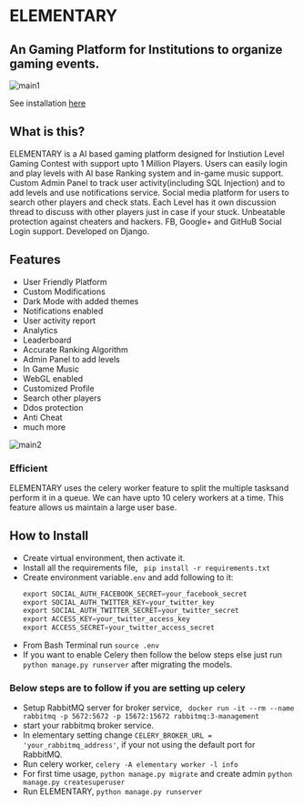 # ELEMENTARY 

## An Gaming Platform for Institutions to organize gaming events.


![main1](https://user-images.githubusercontent.com/28597524/99024925-a859b580-258d-11eb-8f9a-1b944e36b209.jpg "ELEMENTARY")

See installation [here](#how-to-install)

## What is this?
ELEMENTARY is a AI based gaming platform designed for Instiution Level Gaming Contest with support upto 1 Million Players.
Users can easily login and play levels with AI base Ranking system and in-game music support.
Custom Admin Panel to track user activity(including SQL Injection) and to add levels and use notifications service.
Social media platform for users to search other players and check stats.
Each Level has it own discussion thread to discuss with other players just in case if your stuck.
Unbeatable protection against cheaters and hackers.
FB, Google+ and GitHuB Social Login support.
Developed on Django.


## Features
- User Friendly Platform
- Custom Modifications
- Dark Mode with added themes
- Notifications enabled  
- User activity report
- Analytics
- Leaderboard
- Accurate Ranking Algorithm
- Admin Panel to add levels
- In Game Music
- WebGL enabled
- Customized Profile
- Search other players
- Ddos protection
- Anti Cheat
- much more

![main2](https://user-images.githubusercontent.com/28597524/99024968-bb6c8580-258d-11eb-933f-c8a35068a8f1.jpg "ELEMENTARY UI")

### Efficient
ELEMENTARY uses the celery worker feature to split the multiple tasksand perform it in a queue.
We can have upto 10 celery workers at a time. This feature allows us maintain a large user base.


## How to Install
- Create virtual environment, then activate it.
- Install all the requirements file, ``` pip install -r requirements.txt```
- Create environment variable```.env``` and add following to it:
  ```python export SOCIAL_AUTH_FACEBOOK_KEY=your_facebook_key
  export SOCIAL_AUTH_FACEBOOK_SECRET=your_facebook_secret
  export SOCIAL_AUTH_TWITTER_KEY=your_twitter_key
  export SOCIAL_AUTH_TWITTER_SECRET=your_twitter_secret
  export ACCESS_KEY=your_twitter_access_key
  export ACCESS_SECRET=your_twitter_access_secret
  ```
- From Bash Terminal run ```source .env```
- If you want to enable Celery then follow the below steps else just run  ```python manage.py runserver``` after migrating the models.
### Below steps are to follow if you are setting up celery
- Setup RabbitMQ server for broker service, ``` docker run -it --rm --name rabbitmq -p 5672:5672 -p 15672:15672 rabbitmq:3-management```
- start your rabbitmq broker service.
- In elementary setting change ```CELERY_BROKER_URL = 'your_rabbitmq_address'```, if your not using the default port for RabbitMQ.
- Run celery worker, ```celery -A elementary worker -l info```
- For first time usage, ```python manage.py migrate``` and create admin ```python manage.py createsuperuser```
- Run ELEMENTARY, ```python manage.py runserver```





